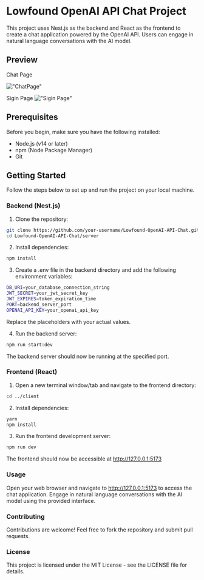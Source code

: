 # Lowfound OpenAI API Chat Project

This project uses Nest.js as the backend and React as the frontend to create a chat application powered by the OpenAI API. Users can engage in natural language conversations with the AI model.

## Preview

Chat Page


!["ChatPage"](https://res.cloudinary.com/dhbejijc4/image/upload/v1692365842/2_fbddh5.png "Chat Page")

Sigin Page
!["Sigin Page"](https://res.cloudinary.com/dhbejijc4/image/upload/v1692365846/1_wouupf.png "Sigin Page")




## Prerequisites

Before you begin, make sure you have the following installed:

- Node.js (v14 or later)
- npm (Node Package Manager)
- Git

## Getting Started

Follow the steps below to set up and run the project on your local machine.

### Backend (Nest.js)

1. Clone the repository:

```bash
git clone https://github.com/your-username/Lowfound-OpenAI-API-Chat.git
cd Lowfound-OpenAI-API-Chat/server
```

2. Install dependencies:


```bash
npm install
```

3. Create a .env file in the backend directory and add the following environment variables:

```bash
DB_URI=your_database_connection_string
JWT_SECRET=your_jwt_secret_key
JWT_EXPIRES=token_expiration_time
PORT=backend_server_port
OPENAI_API_KEY=your_openai_api_key

```

Replace the placeholders with your actual values.

4. Run the backend server:

```bash
npm run start:dev
```

The backend server should now be running at the specified port.

### Frontend (React)

1. Open a new terminal window/tab and navigate to the frontend directory:

```bash
cd ../client
```

2. Install dependencies:


```bash
yarn
npm install
```

3. Run the frontend development server:

```bash
npm run dev 
```


The frontend should now be accessible at http://127.0.0.1:5173


### Usage

Open your web browser and navigate to http://127.0.0.1:5173 to access the chat application. Engage in natural language conversations with the AI model using the provided interface.


### Contributing

Contributions are welcome! Feel free to fork the repository and submit pull requests.

### License

This project is licensed under the MIT License - see the LICENSE file for details.

